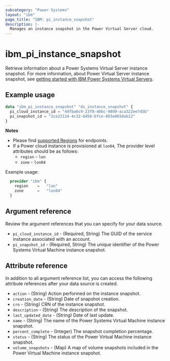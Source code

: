 ```yaml
---
subcategory: "Power Systems"
layout: "ibm"
page_title: "IBM: pi_instance_snapshot"
description: |-
  Manages an instance snapshot in the Power Virtual Server cloud.
---
```


# ibm_pi_instance_snapshot
Retrieve information about a Power Systems Virtual Server instance snapshot. For more information, about Power Virtual Server instance snapshot, see [getting started with IBM Power Systems Virtual Servers](https://cloud.ibm.com/docs/power-iaas?topic=power-iaas-getting-started).

## Example usage
```terraform
data "ibm_pi_instance_snapshot" "ds_instance_snapshot" {
  pi_cloud_instance_id = "49fba6c9-23f8-40bc-9899-aca322ee7d5b"
  pi_snapshot_id = "2ce22124-4c32-6456-bfce-803e0658ab12"
}
```

**Notes**
- Please find [supported Regions](https://cloud.ibm.com/apidocs/power-cloud#endpoint) for endpoints.
- If a Power cloud instance is provisioned at `lon04`, The provider level attributes should be as follows:
  - `region` - `lon`
  - `zone` - `lon04`

Example usage:
  ```terraform
    provider "ibm" {
      region    =   "lon"
      zone      =   "lon04"
    }
  ```

## Argument reference
Review the argument references that you can specify for your data source. 

- `pi_cloud_instance_id` - (Required, String) The GUID of the service instance associated with an account.
- `pi_snapshot_id` - (Required, String) The unique identifier of the Power Systems Virtual Machine instance snapshot.

## Attribute reference
In addition to all argument reference list, you can access the following attribute references after your data source is created. 

- `action` - (String) Action performed on the instance snapshot.
- `creation_date` - (String) Date of snapshot creation.
- `crn` - (String) CRN of the instance snapshot.
- `description` - (String) The description of the snapshot.
- `last_updated_date` - (String) Date of last update.
- `name` - (String) The name of the Power Systems Virtual Machine instance snapshot.
- `percent_complete` - (Integer) The snapshot completion percentage.
- `status` - (String) The status of the Power Virtual Machine instance snapshot.
- `volume_snapshots` - (Map) A map of volume snapshots included in the Power Virtual Machine instance snapshot.
